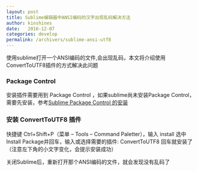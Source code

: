 ```yaml
---
layout: post
title: Sublime编辑器中ANSI编码的汉字出现乱码解决方法
author: kinshines
date:   2016-12-07
categories: develop
permalink: /archivers/sublime-ansi-utf8
---
```


<p class="lead"> 使用sublime打开一个ANSI编码的文件,会出现乱码，本文将介绍使用ConvertToUTF8插件的方式解决此问题</p>

### Package Control

安装插件需要用到 Package Control ，如果sublime尚未安装Package Control，需要先安装，参考[Sublime Package Control 的安装](https://kinshines.github.io/archivers/sublime-package-control)


### 安装 ConvertToUTF8 插件

快捷键 Ctrl+Shift+P（菜单 – Tools – Command Paletter），输入 install 选中Install Package并回车，输入或选择需要的插件: ConvertToUTF8 回车就安装了（注意左下角的小文字变化，会提示安装成功）


关闭Sublime后，重新打开那个ANSI编码的文件，就会发现没有乱码了